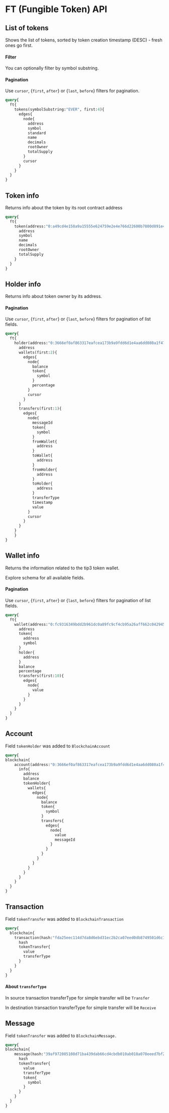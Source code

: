 # FT (Fungible Token) API

## List of tokens

Shows the list of tokens, sorted by token creation timestamp (DESC) - fresh ones go first.&#x20;

#### Filter

You can optionally filter by symbol substring.&#x20;

#### Pagination

Use `cursor`, {`first`, `after`} or  {`last`, `before`} filters for pagination.

```graphql
query{
  ft{
    tokens(symbolSubstring:"EVER", first:4){
      edges{
        node{
          address
          symbol
          standard
          name
          decimals
          rootOwner
          totalSupply
        }
        cursor
      }
    }
  }
}
```

## Token info

Returns info about the token by its root contract address

```graphql
query{
  ft{
    token(address:"0:a49cd4e158a9a15555e624759e2e4e766d22600b7800d891e46f9291f044a93d"){
      address
      symbol
      name
      decimals
      rootOwner
      totalSupply
    }
  }
}
```

## Holder info

Returns info about token owner by its address.

#### Pagination

Use `cursor`, {`first`, `after`} or  {`last`, `before`} filters for pagination of list fields.

```graphql
query{
  ft{
    holder(address:"0:3666ef0af863317eafcea173b9a9fdd6d1e4aa6dd080a1f472b2ad217215e5c9"){
      address
      wallets(first:2){
        edges{
          node{
            balance
            token{
              symbol
            }
            percentage
          }
          cursor
        }
      }
      transfers(first:1){
        edges{
          node{
            messageId
            token{
              symbol
            }
            fromWallet{
              address
            }
            toWallet{
              address
            }
            fromHolder{
              address
            }
            toHolder{
              address
            }
            transferType
            timestamp
            value
          }
          cursor
        }
      }
    }
    }
}
```

## Wallet info

Returns the information related to the tip3 token wallet.&#x20;

Explore schema for all available fields.

#### Pagination

Use `cursor`, {`first`, `after`} or  {`last`, `before`} filters for pagination of list fields.

```graphql
query{
  ft{
    wallet(address:"0:fc9316349bdd2b961dc0a89fc9cf4cb95a26aff662c042945a6a533a401db3f3"){
      address
      token{
        address
        symbol
      }
      holder{
        address
      }
      balance
      percentage
      transfers(first:10){
        edges{
          node{
            value
          }
        }
      }
    }
  }
}
```

## Account

Field `tokenHolder` was added to `BlockchainAccount`

```graphql
query{
blockchain{
    account(address:"0:3666ef0af863317eafcea173b9a9fdd6d1e4aa6dd080a1f472b2ad217215e5c9"){
      info{
        address
        balance
        tokenHolder{
          wallets{
            edges{
              node{
                balance
                token{
                  symbol
                }
                transfers{
                  edges{
                    node{
                      value
                      messageId
                    }
                  }
                }
              }
            }
          }
        }
      }
    }
  }
}
```

## Transaction

Field `tokenTransfer` was added to `BlockchainTransaction`

```graphql
query{
  blockchain{
    transaction(hash:"fda25eec114d7da8d6ebd31ec2b2ca07eed0db8749501d6c1a128f646f91e350"){
      hash
      tokenTransfer{
        value
        transferType 
      }
    }
  }
}
```

#### About `transferType`

In source transaction transferType for simple transfer will be `Transfer`

In destination transaction transferType for simple transfer will be `Receive`

## Message

Field `tokenTransfer` was added to `BlockchainMessage.`

```graphql
query{
blockchain{
    message(hash:"39af972085108d71ba439dab66cd4cbdb010ab018a078eeed7bf2f05df237c68"){
      hash
      tokenTransfer{
        value
        transferType
        token{
          symbol
        }
      }
    }
  }
}
```
